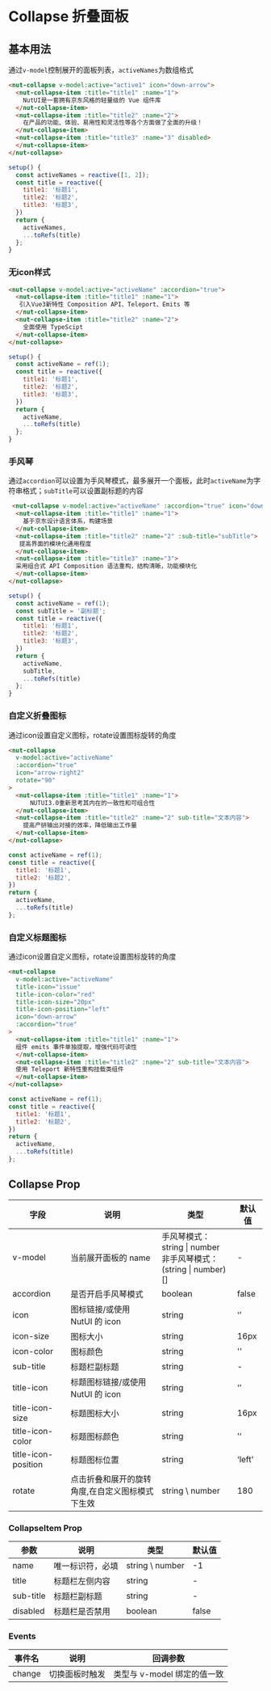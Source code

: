 # Collapse 折叠面板

## 基本用法

通过`v-model`控制展开的面板列表，`activeNames`为数组格式

```html
<nut-collapse v-model:active="active1" icon="down-arrow">
  <nut-collapse-item :title="title1" :name="1">
    NutUI是一套拥有京东风格的轻量级的 Vue 组件库
  </nut-collapse-item>
  <nut-collapse-item :title="title2" :name="2">
    在产品的功能、体验、易用性和灵活性等各个方面做了全面的升级！
  </nut-collapse-item>
  <nut-collapse-item :title="title3" :name="3" disabled>
  </nut-collapse-item>
</nut-collapse>
```

``` javascript
setup() {
  const activeNames = reactive([1, 2]);
  const title = reactive({
    title1: '标题1',
    title2: '标题2',
    title3: '标题3',
  })
  return {
    activeNames,
    ...toRefs(title)
  };
}
```
### 无icon样式

```html
<nut-collapse v-model:active="activeName" :accordion="true">
  <nut-collapse-item :title="title1" :name="1">
   引入Vue3新特性 Composition API、Teleport、Emits 等
  </nut-collapse-item>
  <nut-collapse-item :title="title2" :name="2">
    全面使用 TypeScipt
  </nut-collapse-item>
</nut-collapse>
```

``` javascript
setup() {
  const activeName = ref(1);
  const title = reactive({
    title1: '标题1',
    title2: '标题2',
    title3: '标题3',
  })
  return {
    activeName,
    ...toRefs(title)
  };
}
```

### 手风琴

通过`accordion`可以设置为手风琴模式，最多展开一个面板，此时`activeName`为字符串格式；`subTitle`可以设置副标题的内容

```html
 <nut-collapse v-model:active="activeName" :accordion="true" icon="down-arrow">
  <nut-collapse-item :title="title1" :name="1">
    基于京东设计语言体系，构建场景
  </nut-collapse-item>
  <nut-collapse-item :title="title2" :name="2" :sub-title="subTitle">
   提高界⾯的模块化通用程度
  </nut-collapse-item>
  <nut-collapse-item :title="title3" :name="3">
  采用组合式 API Composition 语法重构，结构清晰，功能模块化
  </nut-collapse-item>
</nut-collapse>
```

``` javascript
setup() {
  const activeName = ref(1);
  const subTitle = '副标题';
  const title = reactive({
    title1: '标题1',
    title2: '标题2',
    title3: '标题3',
  })
  return {
    activeName,
    subTitle,
    ...toRefs(title)
  };
}
```


### 自定义折叠图标

通过icon设置自定义图标，rotate设置图标旋转的角度

```html
<nut-collapse
  v-model:active="activeName"
  :accordion="true"
  icon="arrow-right2"
  rotate="90"
>
  <nut-collapse-item :title="title1" :name="1">
      NUTUI3.0重新思考其内在的一致性和可组合性
  </nut-collapse-item>
  <nut-collapse-item :title="title2" :name="2" sub-title="文本内容">
    提⾼产研输出对接的效率，降低输出工作量
  </nut-collapse-item>
</nut-collapse>
```

``` javascript
const activeName = ref(1);
const title = reactive({
  title1: '标题1',
  title2: '标题2',
})
return {
  activeName,
  ...toRefs(title)
};
```


### 自定义标题图标

通过icon设置自定义图标，rotate设置图标旋转的角度

```html
<nut-collapse
  v-model:active="activeName"
  title-icon="issue"
  title-icon-color="red"
  title-icon-size="20px"
  title-icon-position="left"
  icon="down-arrow"
  :accordion="true"
>
  <nut-collapse-item :title="title1" :name="1">
  组件 emits 事件单独提取，增强代码可读性
  </nut-collapse-item>
  <nut-collapse-item :title="title2" :name="2" sub-title="文本内容">
  使用 Teleport 新特性重构挂载类组件
  </nut-collapse-item>
</nut-collapse>
```

``` javascript
const activeName = ref(1);
const title = reactive({
  title1: '标题1',
  title2: '标题2',
})
return {
  activeName,
  ...toRefs(title)
};
```

## Collapse Prop

| 字段 | 说明 | 类型 | 默认值
|----- | ----- | ----- | ----- 
| v-model | 当前展开面板的 name | 手风琴模式：string \| number<br>非手风琴模式：(string \| number)[] | - |
| accordion | 是否开启手风琴模式 | boolean | false |
| icon | 图标链接/或使用 NutUI 的 icon | string | ‘’ |
| icon-size | 图标大小 | string | 16px |
| icon-color | 图标颜色 | string | '' |
| sub-title | 标题栏副标题 | string | - |
| title-icon | 标题图标链接/或使用 NutUI 的 icon | string | ‘’ |
| title-icon-size | 标题图标大小 | string | 16px |
| title-icon-color | 标题图标颜色 | string | ’‘ |
| title-icon-position | 标题图标位置 | string | ‘left' |
| rotate | 点击折叠和展开的旋转角度,在自定义图标模式下生效 | string \ number | 180 |

### CollapseItem Prop
| 参数 | 说明 | 类型 | 默认值 | 
|------|------|------|------|
| name | 唯一标识符，必填 | string \ number | -1 |
| title | 标题栏左侧内容 | string | - |
| sub-title | 标题栏副标题 | string | - |
| disabled | 标题栏是否禁用 | boolean | false |

### Events

| 事件名 | 说明 | 回调参数 |
|------|------|------|
| change | 切换面板时触发 | 类型与 v-model 绑定的值一致 |